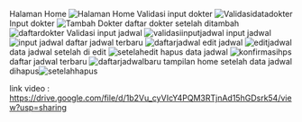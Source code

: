 Halaman Home ![Halaman Home ](https://github.com/user-attachments/assets/62f1605b-f347-4991-984f-72d3f8f9d1d9)
Validasi input dokter ![Validasidatadokter](https://github.com/user-attachments/assets/7de6479f-9311-4560-8ada-257fe8e31184)
Input dokter ![Tambah Dokter](https://github.com/user-attachments/assets/21a6f161-df9c-4b7c-96cb-059d4bcbf366)
daftar dokter setelah ditambah ![daftardokter](https://github.com/user-attachments/assets/96ffda3b-fb42-4678-9058-bbee59bdb151)
Validasi input jadwal ![validasiinputjadwal](https://github.com/user-attachments/assets/94c38a91-ced6-4b89-8acb-1e0f0c2b7bd5)
input jadwal ![input jadwal](https://github.com/user-attachments/assets/e5599a43-5f3f-4d0a-a670-d887a91f2a2c)
daftar jadwal terbaru ![daftarjadwal](https://github.com/user-attachments/assets/51b5905a-d8ed-45de-8132-d4a71c45a366)
edit jadwal ![editjadwal](https://github.com/user-attachments/assets/c3346f83-5683-4ee5-9635-ce9735876438)
data jadwal setelah di edit ![setelahedit](https://github.com/user-attachments/assets/12f5427a-22bc-4b22-bf39-b1d4566c4a65)
hapus data jadwal ![konfirmasihps](https://github.com/user-attachments/assets/358091cc-7a26-48d2-9a1b-6b2f26e6a90e)
daftar jadwal terbaru ![daftarjadwalbaru](https://github.com/user-attachments/assets/4dcfc02a-9ac1-44a4-8e2d-d2731d3ca5a6)
tampilan home setelah data jadwal dihapus![setelahhapus](https://github.com/user-attachments/assets/94e263c9-e762-466b-ae27-c51b8887f500)

link video : https://drive.google.com/file/d/1b2Vu_cyVIcY4PQM3RTjnAd15hGDsrk54/view?usp=sharing
